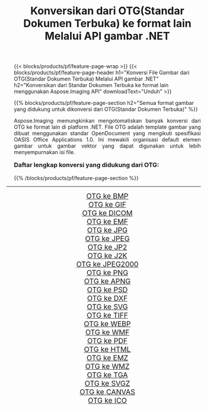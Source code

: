 ﻿---
title: Konversikan dari OTG(Standar Dokumen Terbuka) ke format lain Melalui API gambar .NET 
weight: 3920
url: /id/net/conversion/from/otg/ 
lang: id
langdirlevel: 2
locales: zh-hans,ja,it,ru,de,es,fr,nl,id,lt,pl,pt,vi,tr,ko,zh-hant,ar,hi,th,sv,cs,uk,he
description: Menggunakan Aspose.Imaging Anda dapat dengan mudah mengonversi dari OTG(Standar Dokumen Terbuka) ke format lain
---

{{< blocks/products/pf/feature-page-wrap >}}
{{< blocks/products/pf/feature-page-header h1="Konversi File Gambar dari OTG(Standar Dokumen Terbuka) Melalui API gambar .NET" h2="Konversikan dari Standar Dokumen Terbuka ke format lain menggunakan Aspose.Imaging API" downloadText="Unduh" >}}


{{% blocks/products/pf/feature-page-section  h2="Semua format gambar yang didukung untuk dikonversi dari OTG(Standar Dokumen Terbuka)" %}}
<p align=justify>Aspose.Imaging memungkinkan mengotomatiskan banyak konversi dari OTG ke format lain di platform .NET. File OTG adalah template gambar yang dibuat menggunakan standar OpenDocument yang mengikuti spesifikasi OASIS Office Applications 1.0. Ini mewakili organisasi default elemen gambar untuk gambar vektor yang dapat digunakan untuk lebih menyempurnakan isi file.</p>
<h3 style="margin-top:16px;">
Daftar lengkap konversi yang didukung dari OTG:
</h3>
{{% /blocks/products/pf/feature-page-section %}}
<div class="container-fluid productfamilypage bg-gray">
    <div class="convertypes bg-gray agp-content section">
        <div class="container">
		<hr style="margin-left:-20px;"/>
		<div class="row other-converters" style="gap: 10px;font-size: 19px;text-align:center;">
		    <div class='col-md-3 other-converter remove-lp remove-rp'><a href="/imaging/id/net/conversion/otg-to-bmp/" style="padding:15px;">OTG ke BMP</a></div><div class='col-md-3 other-converter remove-lp remove-rp'><a href="/imaging/id/net/conversion/otg-to-gif/" style="padding:15px;">OTG ke GIF</a></div><div class='col-md-3 other-converter remove-lp remove-rp'><a href="/imaging/id/net/conversion/otg-to-dicom/" style="padding:15px;">OTG ke DICOM</a></div><div class='col-md-3 other-converter remove-lp remove-rp'><a href="/imaging/id/net/conversion/otg-to-emf/" style="padding:15px;">OTG ke EMF</a></div><div class='col-md-3 other-converter remove-lp remove-rp'><a href="/imaging/id/net/conversion/otg-to-jpg/" style="padding:15px;">OTG ke JPG</a></div><div class='col-md-3 other-converter remove-lp remove-rp'><a href="/imaging/id/net/conversion/otg-to-jpeg/" style="padding:15px;">OTG ke JPEG</a></div><div class='col-md-3 other-converter remove-lp remove-rp'><a href="/imaging/id/net/conversion/otg-to-jp2/" style="padding:15px;">OTG ke JP2</a></div><div class='col-md-3 other-converter remove-lp remove-rp'><a href="/imaging/id/net/conversion/otg-to-j2k/" style="padding:15px;">OTG ke J2K</a></div><div class='col-md-3 other-converter remove-lp remove-rp'><a href="/imaging/id/net/conversion/otg-to-jpeg2000/" style="padding:15px;">OTG ke JPEG2000</a></div><div class='col-md-3 other-converter remove-lp remove-rp'><a href="/imaging/id/net/conversion/otg-to-png/" style="padding:15px;">OTG ke PNG</a></div><div class='col-md-3 other-converter remove-lp remove-rp'><a href="/imaging/id/net/conversion/otg-to-apng/" style="padding:15px;">OTG ke APNG</a></div><div class='col-md-3 other-converter remove-lp remove-rp'><a href="/imaging/id/net/conversion/otg-to-psd/" style="padding:15px;">OTG ke PSD</a></div><div class='col-md-3 other-converter remove-lp remove-rp'><a href="/imaging/id/net/conversion/otg-to-dxf/" style="padding:15px;">OTG ke DXF</a></div><div class='col-md-3 other-converter remove-lp remove-rp'><a href="/imaging/id/net/conversion/otg-to-svg/" style="padding:15px;">OTG ke SVG</a></div><div class='col-md-3 other-converter remove-lp remove-rp'><a href="/imaging/id/net/conversion/otg-to-tiff/" style="padding:15px;">OTG ke TIFF</a></div><div class='col-md-3 other-converter remove-lp remove-rp'><a href="/imaging/id/net/conversion/otg-to-webp/" style="padding:15px;">OTG ke WEBP</a></div><div class='col-md-3 other-converter remove-lp remove-rp'><a href="/imaging/id/net/conversion/otg-to-wmf/" style="padding:15px;">OTG ke WMF</a></div><div class='col-md-3 other-converter remove-lp remove-rp'><a href="/imaging/id/net/conversion/otg-to-pdf/" style="padding:15px;">OTG ke PDF</a></div><div class='col-md-3 other-converter remove-lp remove-rp'><a href="/imaging/id/net/conversion/otg-to-html/" style="padding:15px;">OTG ke HTML</a></div><div class='col-md-3 other-converter remove-lp remove-rp'><a href="/imaging/id/net/conversion/otg-to-emz/" style="padding:15px;">OTG ke EMZ</a></div><div class='col-md-3 other-converter remove-lp remove-rp'><a href="/imaging/id/net/conversion/otg-to-wmz/" style="padding:15px;">OTG ke WMZ</a></div><div class='col-md-3 other-converter remove-lp remove-rp'><a href="/imaging/id/net/conversion/otg-to-tga/" style="padding:15px;">OTG ke TGA</a></div><div class='col-md-3 other-converter remove-lp remove-rp'><a href="/imaging/id/net/conversion/otg-to-svgz/" style="padding:15px;">OTG ke SVGZ</a></div><div class='col-md-3 other-converter remove-lp remove-rp'><a href="/imaging/id/net/conversion/otg-to-canvas/" style="padding:15px;">OTG ke CANVAS</a></div><div class='col-md-3 other-converter remove-lp remove-rp'><a href="/imaging/id/net/conversion/otg-to-ico/" style="padding:15px;">OTG ke ICO</a></div>
                </div>
        </div>
    </div>
</div>
<br/>


